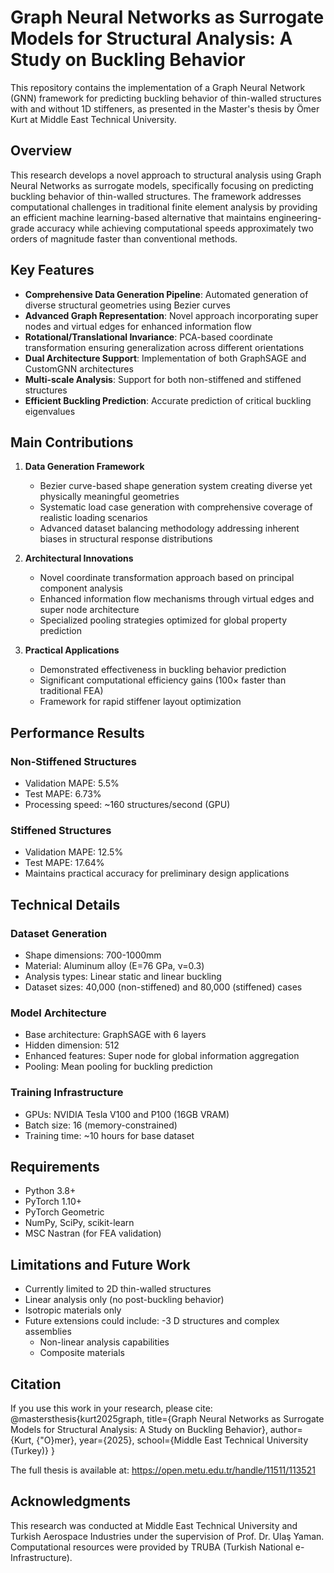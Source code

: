 # Graph Neural Networks as Surrogate Models for Structural Analysis: A Study on Buckling Behavior

This repository contains the implementation of a Graph Neural Network (GNN) framework for predicting buckling behavior of thin-walled structures with and without 1D stiffeners, as presented in the Master's thesis by Ömer Kurt at Middle East Technical University.

## Overview

This research develops a novel approach to structural analysis using Graph Neural Networks as surrogate models, specifically focusing on predicting buckling behavior of thin-walled structures. The framework addresses computational challenges in traditional finite element analysis by providing an efficient machine learning-based alternative that maintains engineering-grade accuracy while achieving computational speeds approximately two orders of magnitude faster than conventional methods.

## Key Features

- **Comprehensive Data Generation Pipeline**: Automated generation of diverse structural geometries using Bezier curves
- **Advanced Graph Representation**: Novel approach incorporating super nodes and virtual edges for enhanced information flow
- **Rotational/Translational Invariance**: PCA-based coordinate transformation ensuring generalization across different orientations
- **Dual Architecture Support**: Implementation of both GraphSAGE and CustomGNN architectures
- **Multi-scale Analysis**: Support for both non-stiffened and stiffened structures
- **Efficient Buckling Prediction**: Accurate prediction of critical buckling eigenvalues

## Main Contributions

1. **Data Generation Framework**
   - Bezier curve-based shape generation system creating diverse yet physically meaningful geometries
   - Systematic load case generation with comprehensive coverage of realistic loading scenarios
   - Advanced dataset balancing methodology addressing inherent biases in structural response distributions

2. **Architectural Innovations**
   - Novel coordinate transformation approach based on principal component analysis
   - Enhanced information flow mechanisms through virtual edges and super node architecture
   - Specialized pooling strategies optimized for global property prediction

3. **Practical Applications**
   - Demonstrated effectiveness in buckling behavior prediction
   - Significant computational efficiency gains (100× faster than traditional FEA)
   - Framework for rapid stiffener layout optimization

## Performance Results

### Non-Stiffened Structures
- Validation MAPE: 5.5%
- Test MAPE: 6.73%
- Processing speed: ~160 structures/second (GPU)

### Stiffened Structures
- Validation MAPE: 12.5%
- Test MAPE: 17.64%
- Maintains practical accuracy for preliminary design applications

## Technical Details

### Dataset Generation
- Shape dimensions: 700-1000mm
- Material: Aluminum alloy (E=76 GPa, ν=0.3)
- Analysis types: Linear static and linear buckling
- Dataset sizes: 40,000 (non-stiffened) and 80,000 (stiffened) cases

### Model Architecture
- Base architecture: GraphSAGE with 6 layers
- Hidden dimension: 512
- Enhanced features: Super node for global information aggregation
- Pooling: Mean pooling for buckling prediction

### Training Infrastructure
- GPUs: NVIDIA Tesla V100 and P100 (16GB VRAM)
- Batch size: 16 (memory-constrained)
- Training time: ~10 hours for base dataset

## Requirements

   - Python 3.8+
   - PyTorch 1.10+
   - PyTorch Geometric
   - NumPy, SciPy, scikit-learn
   - MSC Nastran (for FEA validation)

## Limitations and Future Work

   - Currently limited to 2D thin-walled structures
   - Linear analysis only (no post-buckling behavior)
   - Isotropic materials only
   - Future extensions could include:
      -3 D structures and complex assemblies
      - Non-linear analysis capabilities
      - Composite materials

## Citation

If you use this work in your research, please cite:
@mastersthesis{kurt2025graph,
  title={Graph Neural Networks as Surrogate Models for Structural Analysis: A Study on Buckling Behavior},
  author={Kurt, {\"O}mer},
  year={2025},
  school={Middle East Technical University (Turkey)}
}

The full thesis is available at: https://open.metu.edu.tr/handle/11511/113521

## Acknowledgments
This research was conducted at Middle East Technical University and Turkish Aerospace Industries under the supervision of Prof. Dr. Ulaş Yaman. Computational resources were provided by TRUBA (Turkish National e-Infrastructure).
